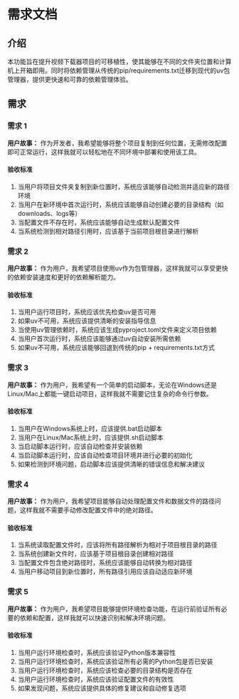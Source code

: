 # 需求文档

## 介绍

本功能旨在提升视频下载器项目的可移植性，使其能够在不同的文件夹位置和计算机上开箱即用。同时将依赖管理从传统的pip/requirements.txt迁移到现代的uv包管理器，提供更快速和可靠的依赖管理体验。

## 需求

### 需求 1

**用户故事：** 作为开发者，我希望能够将整个项目复制到任何位置，无需修改配置即可正常运行，这样我就可以轻松地在不同环境中部署和使用该工具。

#### 验收标准

1. 当用户将项目文件夹复制到新位置时，系统应该能够自动检测并适应新的路径环境
2. 当用户在新环境中首次运行时，系统应该能够自动创建必要的目录结构（如downloads、logs等）
3. 当配置文件不存在时，系统应该能够自动生成默认配置文件
4. 当系统检测到相对路径引用时，应该基于当前项目根目录进行解析

### 需求 2

**用户故事：** 作为用户，我希望项目使用uv作为包管理器，这样我就可以享受更快的依赖安装速度和更好的依赖解析能力。

#### 验收标准

1. 当用户运行项目时，系统应该优先检查uv是否可用
2. 如果uv不可用，系统应该提供清晰的安装指导信息
3. 当使用uv管理依赖时，系统应该生成pyproject.toml文件来定义项目依赖
4. 当用户首次运行时，系统应该能够通过uv自动安装所需依赖
5. 如果uv不可用，系统应该能够回退到传统的pip + requirements.txt方式

### 需求 3

**用户故事：** 作为用户，我希望有一个简单的启动脚本，无论在Windows还是Linux/Mac上都能一键启动项目，这样我就不需要记住复杂的命令行参数。

#### 验收标准

1. 当用户在Windows系统上时，应该提供.bat启动脚本
2. 当用户在Linux/Mac系统上时，应该提供.sh启动脚本
3. 当启动脚本运行时，应该自动检查并安装依赖
4. 当启动脚本运行时，应该自动检查项目环境并进行必要的初始化
5. 如果检测到环境问题，启动脚本应该提供清晰的错误信息和解决建议

### 需求 4

**用户故事：** 作为用户，我希望项目能够自动处理配置文件和数据文件的路径问题，这样我就不需要手动修改配置文件中的绝对路径。

#### 验收标准

1. 当系统读取配置文件时，应该将所有路径解析为相对于项目根目录的路径
2. 当系统创建新文件时，应该基于项目根目录创建相对路径
3. 当配置文件包含绝对路径时，系统应该能够自动转换为相对路径
4. 当用户移动项目到新位置时，所有路径引用应该自动适应新环境

### 需求 5

**用户故事：** 作为用户，我希望项目能够提供环境检查功能，在运行前验证所有必要的依赖和配置，这样我就可以快速识别和解决环境问题。

#### 验收标准

1. 当用户运行环境检查时，系统应该验证Python版本兼容性
2. 当用户运行环境检查时，系统应该验证所有必需的Python包是否已安装
3. 当用户运行环境检查时，系统应该检查必要的目录结构是否存在
4. 当用户运行环境检查时，系统应该验证配置文件的有效性
5. 如果发现问题，系统应该提供具体的修复建议和自动修复选项